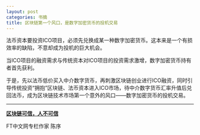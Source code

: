 ```yaml
---
layout: post
categories: 书摘
title: 区块链第一个风口，是数字加密货币的投机交易
---
```


法币资本要投资ICO项目，必须先兑换成某一种数字加密货币。这本来是一个有损效率的缺陷，不意却成为投机的巨大机会。

当ICO项目的融资需求与传统资本对ICO项目的投资需求激增，数字加密货币持有者首先获利。

于是，先以法币低价买入中介数字货币，再刺激区块链创业进行ICO融资，同时引导传统投资“拥抱”区块链、法币资本进入ICO市场，待中介数字货币汇率升值后兑回法币，成为区块链技术市场第一个意外的风口——数字加密货币的投机交易。

---

**[区块链可信，人不可信](http://www.ftchinese.com/story/001077110?full=y)**

FT中文网专栏作家 陈序